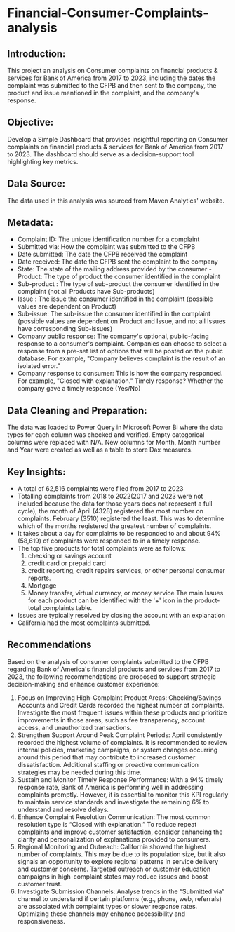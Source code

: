 # Financial-Consumer-Complaints-analysis
## Introduction:
This project an analysis on Consumer complaints on financial products &amp; services for Bank of America from 2017 to 2023, including the dates the complaint was submitted to the CFPB and then sent to the company, the product and issue mentioned in the complaint, and the company's response. 

## Objective:
Develop a Simple Dashboard that provides insightful reporting on Consumer complaints on financial products & services for Bank of America from 2017 to 2023. The dashboard should serve as a decision-support tool highlighting key metrics. 

## Data Source:
The data used in this analysis was sourced from Maven Analytics' website.

## Metadata: 

- Complaint ID: The unique identification number for a complaint
- Submitted via: How the complaint was submitted to the CFPB
- Date submitted: The date the CFPB received the complaint
- Date received: The date the CFPB sent the complaint to the company
- State: The state of the mailing address provided by the consumer
-Product: The type of product the consumer identified in the complaint
- Sub-product	: The type of sub-product the consumer identified in the complaint (not all Products have Sub-products)
- Issue	: The issue the consumer identified in the complaint (possible values are dependent on Product)
- Sub-issue: The sub-issue the consumer identified in the complaint (possible values are dependent on Product and Issue, and not all Issues have corresponding Sub-issues)
- Company public response: The company's optional, public-facing response to a consumer's complaint. Companies can choose to select a response from a pre-set list of options that will be posted on the public database. For example, "Company believes complaint is the result of an isolated error."
- Company response to consumer: This is how the company responded. For example, "Closed with explanation."
Timely response?  Whether the company gave a timely response (Yes/No)


## Data Cleaning and Preparation: 
The data was loaded to Power Query in Microsoft Power Bi where the data types for each column was checked and verified. Empty categorical columns were replaced with N/A. New columns for Month, Month number and Year were created as well as a table to store Dax measures. 


## Key Insights: 
- A total of 62,516 complaints were filed from 2017 to 2023 
- Totalling complaints from 2018 to 2022(2017 and 2023 were not included because the data for those years does not represent a full cycle), the month of April (4328) registered the most number on complaints. February (3510) registered the least. This was to determine which of the months registered the greatest number of complaints.
- It takes about a day for complaints to be responded to and about 94% (58,619) of complaints were responded to in a timely response.
- The top five products for total complaints were as follows:
  1. checking or savings account
  2. credit card or prepaid card
  3. credit reporting, credit repairs services, or other personal consumer reports.
  4. Mortgage
  5. Money transfer, virtual currency, or money service
The main Issues for each product can be identified with the '+' icon in the product-total complaints table.
- Issues are typically resolved by closing the account with an explanation
- California had the most complaints submitted. 


## Recommendations
Based on the analysis of consumer complaints submitted to the CFPB regarding Bank of America's financial products and services from 2017 to 2023, the following recommendations are proposed to support strategic decision-making and enhance customer experience:
1.	Focus on Improving High-Complaint Product Areas: 
Checking/Savings Accounts and Credit Cards recorded the highest number of complaints. Investigate the most frequent issues within these products and prioritize improvements in those areas, such as fee transparency, account access, and unauthorized transactions.
2.	Strengthen Support Around Peak Complaint Periods: 
April consistently recorded the highest volume of complaints. It is recommended to review internal policies, marketing campaigns, or system changes occurring around this period that may contribute to increased customer dissatisfaction. Additional staffing or proactive communication strategies may be needed during this time.
3.	Sustain and Monitor Timely Response Performance: 
With a 94% timely response rate, Bank of America is performing well in addressing complaints promptly. However, it is essential to monitor this KPI regularly to maintain service standards and investigate the remaining 6% to understand and resolve delays.
4.	Enhance Complaint Resolution Communication: 
The most common resolution type is “Closed with explanation.” To reduce repeat complaints and improve customer satisfaction, consider enhancing the clarity and personalization of explanations provided to consumers.
5.	Regional Monitoring and Outreach: 
California showed the highest number of complaints. This may be due to its population size, but it also signals an opportunity to explore regional patterns in service delivery and customer concerns. Targeted outreach or customer education campaigns in high-complaint states may reduce issues and boost customer trust.
6.	Investigate Submission Channels: 
Analyse trends in the “Submitted via” channel to understand if certain platforms (e.g., phone, web, referrals) are associated with complaint types or slower response rates. Optimizing these channels may enhance accessibility and responsiveness.

